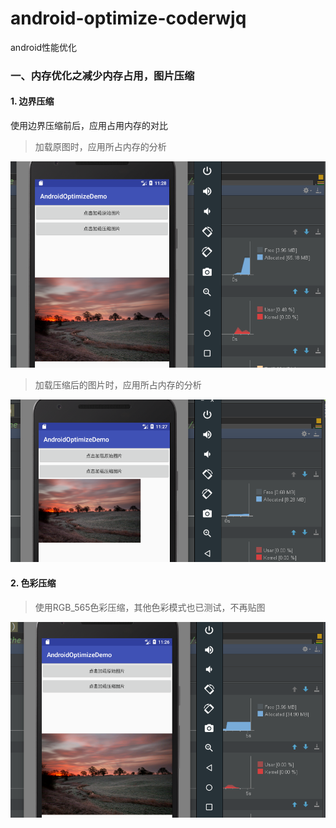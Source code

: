 # android-optimize-coderwjq
android性能优化



### 一、内存优化之减少内存占用，图片压缩

#### 1. 边界压缩

使用边界压缩前后，应用占用内存的对比

> 加载原图时，应用所占内存的分析

![01-加载原图后的内存占用](https://raw.githubusercontent.com/coderwjq/MDResource/master/images/图片加载优化/01-加载原图后的内存占用.png)

> 加载压缩后的图片时，应用所占内存的分析

![02-加载压缩后的内存占用](https://raw.githubusercontent.com/coderwjq/MDResource/master/images/图片加载优化/02-加载压缩后的内存占用.png)

#### 2. 色彩压缩

> 使用RGB_565色彩压缩，其他色彩模式也已测试，不再贴图

![03-加载原图使用RGB_565色彩压缩](https://github.com/coderwjq/MDResource/blob/master/images/图片加载优化/03-加载原图使用RGB_565色彩压缩.png)